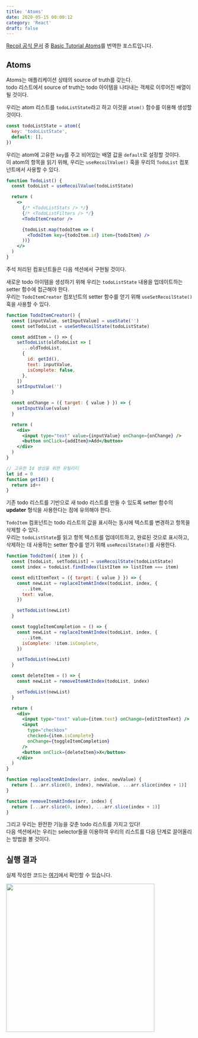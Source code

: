 ```yaml
---
title: 'Atoms'
date: 2020-05-15 00:00:12
category: 'React'
draft: false
---
```


[Recoil 공식 문서](https://recoiljs.org/) 중 [Basic Tutorial Atoms](https://recoiljs.org/docs/basic-tutorial/atoms)를 번역한 포스트입니다.<br/>

## Atoms

Atoms는 애플리케이션 상태의 source of truth를 갖는다.<br/>
todo 리스트에서 source of truth는 todo 아이템을 나타내는 객체로 이루어진 배열이 될 것이다.<br/>

우리는 atom 리스트를 `todoListState`라고 하고 이것을 `atom()` 함수를 이용해 생성할 것이다.<br/>

```javascript
const todoListState = atom({
  key: 'todoListState',
  default: [],
})
```

우리는 atom에 고유한 `key`를 주고 비어있는 배열 값을 `default`로 설정할 것이다.<br/>
이 atom의 항목을 읽기 위해, 우리는 `useRecoilValue()` 훅을 우리의 `TodoList` 컴포넌트에서 사용할 수 있다.<br/>

```jsx
function TodoList() {
  const todoList = useRecoilValue(todoListState)

  return (
    <>
      {/* <TodoListStats /> */}
      {/* <TodoListFilters /> */}
      <TodoItemCreator />

      {todoList.map(todoItem => (
        <TodoItem key={todoItem.id} item={todoItem} />
      ))}
    </>
  )
}
```

주석 처리된 컴포넌트들은 다음 섹션에서 구현될 것이다.<br/>

새로운 todo 아이템을 생성하기 위해 우리는 `todoListState` 내용을 업데이트하는 setter 함수에 접근해야 한다.<br/>
우리는 `TodoItemCreator` 컴포넌트의 setter 함수를 얻기 위해 `useSetRecoilState()` 훅을 사용할 수 있다.<br/>

```jsx
function TodoItemCreator() {
  const [inputValue, setInputValue] = useState('')
  const setTodoList = useSetRecoilState(todoListState)

  const addItem = () => {
    setTodoList(oldTodoList => [
      ...oldTodoList,
      {
        id: getId(),
        text: inputValue,
        isComplete: false,
      },
    ])
    setInputValue('')
  }

  const onChange = ({ target: { value } }) => {
    setInputValue(value)
  }

  return (
    <div>
      <input type="text" value={inputValue} onChange={onChange} />
      <button onClick={addItem}>Add</button>
    </div>
  )
}

// 고유한 Id 생성을 위한 유틸리티
let id = 0
function getId() {
  return id++
}
```

기존 todo 리스트를 기반으로 새 todo 리스트를 만들 수 있도록 setter 함수의 **updater** 형식을 사용한다는 점에 유의해야 한다.<br/>

`TodoItem` 컴포넌트는 todo 리스트의 값을 표시하는 동시에 텍스트를 변경하고 항목을 삭제할 수 있다.<br/>
우리는 `todoListState`를 읽고 항목 텍스트를 업데이트하고, 완료된 것으로 표시하고, 삭제하는 데 사용하는 setter 함수를 얻기 위해 `useRecoilState()`를 사용한다.<br/>

```jsx
function TodoItem({ item }) {
  const [todoList, setTodoList] = useRecoilState(todoListState)
  const index = todoList.findIndex(listItem => listItem === item)

  const editItemText = ({ target: { value } }) => {
    const newList = replaceItemAtIndex(todoList, index, {
      ...item,
      text: value,
    })

    setTodoList(newList)
  }

  const toggleItemCompletion = () => {
    const newList = replaceItemAtIndex(todoList, index, {
      ...item,
      isComplete: !item.isComplete,
    })

    setTodoList(newList)
  }

  const deleteItem = () => {
    const newList = removeItemAtIndex(todoList, index)

    setTodoList(newList)
  }

  return (
    <div>
      <input type="text" value={item.text} onChange={editItemText} />
      <input
        type="checkbox"
        checked={item.isComplete}
        onChange={toggleItemCompletion}
      />
      <button onClick={deleteItem}>X</button>
    </div>
  )
}

function replaceItemAtIndex(arr, index, newValue) {
  return [...arr.slice(0, index), newValue, ...arr.slice(index + 1)]
}

function removeItemAtIndex(arr, index) {
  return [...arr.slice(0, index), ...arr.slice(index + 1)]
}
```

그리고 우리는 완전한 기능을 갖춘 todo 리스트를 가지고 있다!<br/>
다음 섹션에서는 우리는 selector들을 이용하여 우리의 리스트를 다음 단계로 끌어올리는 방법을 볼 것이다.<br/>

## 실행 결과

실제 작성한 코드는 [여기](https://github.com/alstn2468/Recoil_Tutorial/tree/master/BasicTutorial)에서 확인할 수 있습니다.<br/>

<img src="/assets/2020-05-15-Recoil-Basic-Tutorial-Atoms/demo.gif" width="400" height="auto"><br>
